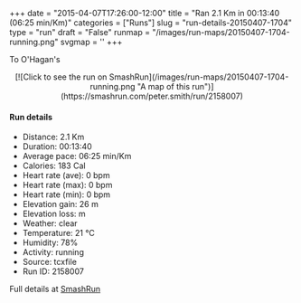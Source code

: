 +++
date = "2015-04-07T17:26:00-12:00"
title = "Ran 2.1 Km in 00:13:40 (06:25 min/Km)"
categories = ["Runs"]
slug = "run-details-20150407-1704"
type = "run"
draft = "False"
runmap = "/images/run-maps/20150407-1704-running.png"
svgmap = '<polyline points="74 97, 71 86, 77 81, 100 62, 84 45, 79 36, 79 34, 73 31, 76 26, 74 21, 42 11, 35 12, 20 5, 15 4, 9 4, 6 9, 0 9">'
+++

To O'Hagan's 

<!--more-->

<center>
[![Click to see the run on SmashRun](/images/run-maps/20150407-1704-running.png "A map of this run")](https://smashrun.com/peter.smith/run/2158007)
</center>

#### Run details

* Distance: 2.1 Km
* Duration: 00:13:40
* Average pace: 06:25 min/Km
* Calories: 183 Cal
* Heart rate (ave): 0 bpm
* Heart rate (max): 0 bpm
* Heart rate (min): 0 bpm
* Elevation gain: 26 m
* Elevation loss:  m
* Weather: clear
* Temperature: 21 &deg;C
* Humidity: 78%
* Activity: running
* Source: tcxfile
* Run ID: 2158007

Full details at [SmashRun](https://smashrun.com/peter.smith/run/2158007)